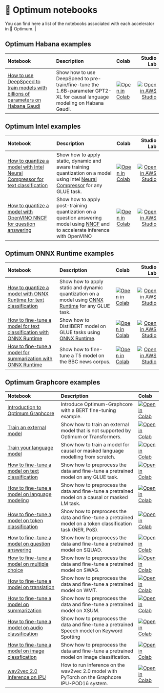 <!--Copyright 2022 The HuggingFace Team. All rights reserved.

Licensed under the Apache License, Version 2.0 (the "License"); you may not use this file except in compliance with
the License. You may obtain a copy of the License at

http://www.apache.org/licenses/LICENSE-2.0

Unless required by applicable law or agreed to in writing, software distributed under the License is distributed on
an "AS IS" BASIS, WITHOUT WARRANTIES OR CONDITIONS OF ANY KIND, either express or implied. See the License for the
specific language governing permissions and limitations under the License.
-->

# 🤗 Optimum notebooks

You can find here a list of the notebooks associated with each accelerator in 🤗 Optimum.                                                                                                                    |

## Optimum Habana examples

| Notebook                                                                                                                                                                               | Description                                                                                                                                                                       |  Colab                                                                                                                                                                                                          |        Studio Lab                                                                                                                                                                                                   |
|:---------------------------------------------------------------------------------------------------------------------------------------------------------------------------------------|:----------------------------------------------------------------------------------------------------------------------------------------------------------------------------------|:-----------------------------------------------------------------------------------------------------------------------------------------------------------------------------------------------------------|----------------------------------------------------------------------------------------------------------------------------------------------------------------------------------------------------------:|
| [How to use DeepSpeed to train models with billions of parameters on Habana Gaudi](https://github.com/huggingface/optimum-habana/blob/main/notebooks/AI_HW_Summit_2022.ipynb) | Show how to use DeepSpeed to pre-train/fine-tune the 1.6B-parameter GPT2-XL for causal language modeling on Habana Gaudi. |  [![Open in Colab](https://colab.research.google.com/assets/colab-badge.svg)](https://colab.research.google.com/github/huggingface/optimum-habana/blob/main/notebooks/AI_HW_Summit_2022.ipynb) | [![Open in AWS Studio](https://studiolab.sagemaker.aws/studiolab.svg)](https://studiolab.sagemaker.aws/import/github/huggingface/optimum-habana/blob/main/notebooks/AI_HW_Summit_2022.ipynb) |

## Optimum Intel examples

| Notebook                                                                                                                                                                               | Description                                                                                                                                                                       |                                     Colab                                                                                                                                                                                                          |        Studio Lab                                                                                                                                                                                                   |
|:---------------------------------------------------------------------------------------------------------------------------------------------------------------------------------------|:----------------------------------------------------------------------------------------------------------------------------------------------------------------------------------|:-----------------------------------------------------------------------------------------------------------------------------------------------------------------------------------------------------------|----------------------------------------------------------------------------------------------------------------------------------------------------------------------------------------------------------:|
| [How to quantize a model with Intel Neural Compressor for text classification](https://github.com/huggingface/notebooks/blob/main/examples/text_classification_quantization_inc.ipynb) | Show how to apply static, dynamic and aware training quantization on a model using Intel [Neural Compressor](https://github.com/intel/neural-compressor) for any GLUE task. | [![Open in Colab](https://colab.research.google.com/assets/colab-badge.svg)](https://colab.research.google.com/github/huggingface/notebooks/blob/main/examples/text_classification_quantization_inc.ipynb) | [![Open in AWS Studio](https://studiolab.sagemaker.aws/studiolab.svg)](https://studiolab.sagemaker.aws/import/github/huggingface/notebooks/blob/main/examples/text_classification_quantization_inc.ipynb) |
| [How to quantize a model with OpenVINO NNCF for question answering](https://github.com/huggingface/optimum-intel/blob/main/notebooks/openvino/question_answering_quantization.ipynb) | Show how to apply post-training quantization on a question answering model using [NNCF](https://github.com/openvinotoolkit/nncf) and to accelerate inference with OpenVINO| [![Open in Colab](https://colab.research.google.com/assets/colab-badge.svg)](https://colab.research.google.com/github/huggingface/optimum-intel/blob/main/notebooks/openvino/question_answering_quantization.ipynb)| [![Open in AWS Studio](https://studiolab.sagemaker.aws/studiolab.svg)](https://studiolab.sagemaker.aws/import/github/huggingface/optimum-intel/blob/main/notebooks/openvino/question_answering_quantization.ipynb) |


## Optimum ONNX Runtime examples

| Notebook                                                                                                                                                                    | Description                                                                                                                                    |                                                                        Colab                                                                                                                                                                                                          |        Studio Lab                                                                                                                                                                                                   |
|:----------------------------------------------------------------------------------------------------------------------------------------------------------------------------|:-----------------------------------------------------------------------------------------------------------------------------------------------|:-----------------------------------------------------------------------------------------------------------------------------------------------------------------------------------------------------------|----------------------------------------------------------------------------------------------------------------------------------------------------------------------------------------------------------:|
| [How to quantize a model with ONNX Runtime for text classification](https://github.com/huggingface/notebooks/blob/main/examples/text_classification_quantization_ort.ipynb) | Show how to apply static and dynamic quantization on a model using [ONNX Runtime](https://github.com/microsoft/onnxruntime) for any GLUE task. | [![Open in Colab](https://colab.research.google.com/assets/colab-badge.svg)](https://colab.research.google.com/github/huggingface/notebooks/blob/main/examples/text_classification_quantization_ort.ipynb) | [![Open in AWS Studio](https://studiolab.sagemaker.aws/studiolab.svg)](https://studiolab.sagemaker.aws/import/github/huggingface/notebooks/blob/main/examples/text_classification_quantization_ort.ipynb) |
| [How to fine-tune a model for text classification with ONNX Runtime](https://github.com/huggingface/notebooks/blob/main/examples/text_classification_ort.ipynb)             | Show how to DistilBERT model on GLUE tasks using [ONNX Runtime](https://github.com/microsoft/onnxruntime).                                     | [![Open in Colab](https://colab.research.google.com/assets/colab-badge.svg)](https://colab.research.google.com/github.com/huggingface/notebooks/blob/main/examples/text_classification_ort.ipynb)          | [![Open in AWS Studio](https://studiolab.sagemaker.aws/studiolab.svg)](https://studiolab.sagemaker.aws/import/github/huggingface/notebooks/blob/main/examples/text_classification_quantization_ort.ipynb) |
| [How to fine-tune a model for summarization with ONNX Runtime](https://github.com/huggingface/notebooks/blob/main/examples/summarization_ort.ipynb)                         | Show how to fine-tune a T5 model on the BBC news corpus.                                                                                       | [![Open in Colab](https://colab.research.google.com/assets/colab-badge.svg)](https://colab.research.google.com/github.com/huggingface/notebooks/blob/main/examples/summarization_ort.ipynb)                |                [![Open in AWS Studio](https://studiolab.sagemaker.aws/studiolab.svg)](https://studiolab.sagemaker.aws/import/github.com/huggingface/notebooks/blob/main/examples/summarization_ort.ipynb) |


## Optimum Graphcore examples

| Notebook                                                                                                                                              | Description                                                                                                 |    Colab                                                                                                                                                                                                                                                                                                         |
|:------------------------------------------------------------------------------------------------------------------------------------------------------|:------------------------------------------------------------------------------------------------------------|:------------------------------------------------------------------------------------------------------------------------------------------------------------------------------------------------------------------------------------------------------------------------------------------------------------|
| [Introduction to Optimum Graphcore](https://github.com/huggingface/optimum-graphcore/blob/main/notebooks/introduction_to_optimum_graphcore.ipynb)     | Introduce Optimum-Graphcore with a BERT fine-tuning example.                                                | [![Open in Colab](https://colab.research.google.com/assets/colab-badge.svg)](https://colab.research.google.com/github/huggingface/optimum-graphcore/blob/main/notebooks/introduction_to_optimum_graphcore.ipynb) |
| [Train an external model](https://github.com/huggingface/optimum-graphcore/blob/main/notebooks/external_model.ipynb)                                  | Show how to train an external model that is not supported by Optimum or Transformers.                       |   [![Open in Colab](https://colab.research.google.com/assets/colab-badge.svg)](https://colab.research.google.com/github/huggingface/optimum-graphcore/blob/main/notebooks/external_model.ipynb)                                                                                                                                                                                                                                                                                                           |
| [Train your language model](https://github.com/huggingface/optimum-graphcore/blob/main/notebooks/language_modelling_from_scratch.ipynb)               | Show how to train a model for causal or masked language modelling from scratch.                             |  [![Open in Colab](https://colab.research.google.com/assets/colab-badge.svg)](https://colab.research.google.com/github/huggingface/optimum-graphcore/blob/main/notebooks/language_modelling_from_scratch.ipynb)                                                                                                                                                                                                                                                                                                            |
| [How to fine-tune a model on text classification](https://github.com/huggingface/optimum-graphcore/blob/main/notebooks/text_classification.ipynb)     | Show how to preprocess the data and fine-tune a pretrained model on any GLUE task.                          | [![Open in Colab](https://colab.research.google.com/assets/colab-badge.svg)](https://colab.research.google.com/github/huggingface/optimum-graphcore/blob/main/notebooks/text_classification.ipynb)                |
| [How to fine-tune a model on language modeling](https://github.com/huggingface/optimum-graphcore/blob/main/notebooks/language_modeling.ipynb)         | Show how to preprocess the data and fine-tune a pretrained model on a causal or masked LM task.             |  [![Open in Colab](https://colab.research.google.com/assets/colab-badge.svg)](https://colab.research.google.com/github/huggingface/optimum-graphcore/blob/main/notebooks/language_modeling.ipynb)                |
| [How to fine-tune a model on token classification](https://github.com/huggingface/optimum-graphcore/blob/main/notebooks/token_classification.ipynb)   | Show how to preprocess the data and fine-tune a pretrained model on a token classification task (NER, PoS). |   [![Open in Colab](https://colab.research.google.com/assets/colab-badge.svg)](https://colab.research.google.com/github/huggingface/optimum-graphcore/blob/main/notebooks/token_classification.ipynb)                |                                                                                                                                                                                                                                                                                                          |
| [How to fine-tune a model on question answering](https://github.com/huggingface/optimum-graphcore/blob/main/notebooks/question_answering.ipynb)       | Show how to preprocess the data and fine-tune a pretrained model on SQUAD.                                  |  [![Open in Colab](https://colab.research.google.com/assets/colab-badge.svg)](https://colab.research.google.com/github/huggingface/optimum-graphcore/blob/main/notebooks/question_answering.ipynb)                |                                                                                                                                                                                                                                                                                                            |
| [How to fine-tune a model on multiple choice](https://github.com/huggingface/optimum-graphcore/blob/main/notebooks/multiple_choice.ipynb)             | Show how to preprocess the data and fine-tune a pretrained model on SWAG.                                   |   [![Open in Colab](https://colab.research.google.com/assets/colab-badge.svg)](https://colab.research.google.com/github/huggingface/optimum-graphcore/blob/main/notebooks/multiple_choice.ipynb)                |                                                                                                                                                                                                                                                                                                                                         |
| [How to fine-tune a model on translation](https://github.com/huggingface/optimum-graphcore/blob/main/notebooks/translation.ipynb)                     | Show how to preprocess the data and fine-tune a pretrained model on WMT.                                    |  [![Open in Colab](https://colab.research.google.com/assets/colab-badge.svg)](https://colab.research.google.com/github/huggingface/optimum-graphcore/blob/main/notebooks/translation.ipynb)                |                                                                                                                                                                                                                                                                                                              |
| [How to fine-tune a model on summarization](https://github.com/huggingface/optimum-graphcore/blob/main/notebooks/summarization.ipynb)                 | Show how to preprocess the data and fine-tune a pretrained model on XSUM.                                   |   [![Open in Colab](https://colab.research.google.com/assets/colab-badge.svg)](https://colab.research.google.com/github/huggingface/optimum-graphcore/blob/main/notebooks/summarization.ipynb)                |                                                                                                                                                                                                                                                                                                                |
| [How to fine-tune a model on audio classification](https://github.com/huggingface/optimum-graphcore/blob/main/notebooks/audio_classification.ipynb)   | Show how to preprocess the data and fine-tune a pretrained Speech model on Keyword Spotting                 |   [![Open in Colab](https://colab.research.google.com/assets/colab-badge.svg)](https://colab.research.google.com/github/huggingface/optimum-graphcore/blob/main/notebooks/audio_classification.ipynb)                |                                                                                                                                                                                                                                                                                                                                           |
| [How to fine-tune a model on image classfication](https://github.com/huggingface/optimum-graphcore/blob/main/notebooks/image_classification.ipynb)    | Show how to preprocess the data and fine-tune a pretrained model on image classification.                   |  [![Open in Colab](https://colab.research.google.com/assets/colab-badge.svg)](https://colab.research.google.com/github/huggingface/optimum-graphcore/blob/main/notebooks/image_classification.ipynb)                |                                                                                                                                                                                                                                                                                                                                              |
| [wav2vec 2.0 Inference on IPU](https://github.com/huggingface/optimum-graphcore/blob/main/notebooks/wav2vec2/wav2vec2-inference-checkpoint.ipynb)     | How to run inference on the wav2vec 2.0 model with PyTorch on the Graphcore IPU-POD16 system.               |   [![Open in Colab](https://colab.research.google.com/assets/colab-badge.svg)](https://colab.research.google.com/github/huggingface/optimum-graphcore/blob/main/notebooks/wav2vec2/wav2vec2-inference-checkpoint.ipynb)                |                                                                                                                                                                                      